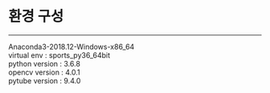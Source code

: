# 환경 구성
-------------------------
Anaconda3-2018.12-Windows-x86_64  
virtual env : sports_py36_64bit  
python version : 3.6.8  
opencv version : 4.0.1  <conda-forge>  
pytube version : 9.4.0  <pip>  
